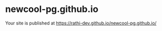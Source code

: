 # newcool-pg.github.io

 Your site is published at https://rathi-dev.github.io/newcool-pg.github.io/
